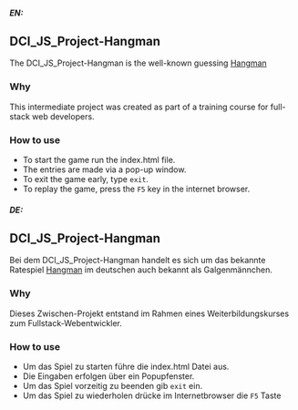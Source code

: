 ##### EN:

## DCI_JS_Project-Hangman

The DCI_JS_Project-Hangman is the well-known guessing [Hangman](https://en.wikipedia.org/wiki/Hangman_(game))

### Why

This intermediate project was created as part of a training course for full-stack web developers.

### How to use

- To start the game run the index.html file.
- The entries are made via a pop-up window.
- To exit the game early, type `exit`.
- To replay the game, press the `F5` key in the internet browser.



##### DE:
## DCI_JS_Project-Hangman

Bei dem DCI_JS_Project-Hangman handelt es sich um das bekannte Ratespiel [Hangman](https://de.wikipedia.org/wiki/Galgenm%C3%A4nnchen) im deutschen auch bekannt als Galgenmännchen.

### Why

Dieses Zwischen-Projekt entstand im Rahmen eines Weiterbildungskurses zum Fullstack-Webentwickler. 

### How to use

- Um das Spiel zu starten führe die index.html Datei aus.
- Die Eingaben erfolgen über ein Popupfenster.
- Um das Spiel vorzeitig zu beenden gib `exit` ein.
- Um das Spiel zu wiederholen drücke im Internetbrowser die `F5` Taste

